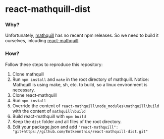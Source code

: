 # react-mathquill-dist
### Why?
Unfortunately, [mathquill](https://github.com/mathquill/mathquill) has no recent npm releases. So we need to build it ourselves, inlcuding [react-mathquill](https://github.com/viktorstrate/react-mathquill).
### How?
Follow these steps to reproduce this repository:
1. Clone mathquill
2. Run `npm install` and `make` in the root directory of mathquill. Notice: Mathquill is using make, sh, etc. to build, so a linux environment is necessary.
3. Clone react-mathquill
4. Run `npm install`
5. Override the content of `react-mathquill\node_modules\mathquill\build` with the content of `mathquill\build`
6. Build react-mathquill with `npm build`
7. Keep the `dist` folder and all files of the root directory.
8. Edit your package.json and add `"react-mathquill": "git+https://github.com/Entkenntnis/react-mathquill-dist.git"`